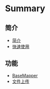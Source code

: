 # Summary

## 简介

* [简介](README.md)
* [快速使用](chapter1.md)

## 功能

* [BaseMapper](gong-neng/basemapper.md)
* [文件上传](wen-jian-shang-chuan.md)

